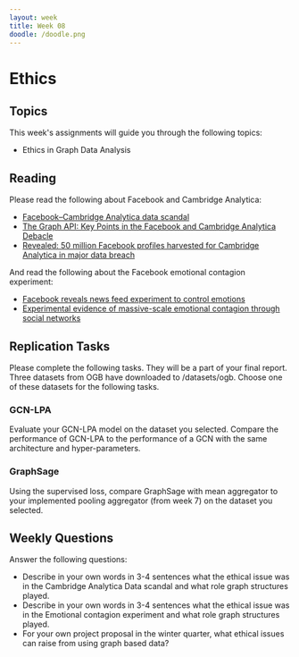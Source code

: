 ```yaml
---
layout: week
title: Week 08
doodle: /doodle.png
---
```


# Ethics

## Topics

This week's assignments will guide you through the following topics:
* Ethics in Graph Data Analysis

## Reading

Please read the following about Facebook and Cambridge Analytica:
* [Facebook–Cambridge Analytica data scandal](https://en.wikipedia.org/wiki/Facebook%E2%80%93Cambridge_Analytica_data_scandal)
* [The Graph API: Key Points in the Facebook and Cambridge Analytica Debacle](https://medium.com/tow-center/the-graph-api-key-points-in-the-facebook-and-cambridge-analytica-debacle-b69fe692d747)
* [Revealed: 50 million Facebook profiles harvested for Cambridge Analytica in major data breach](https://www.theguardian.com/news/2018/mar/17/cambridge-analytica-facebook-influence-us-election)

And read the following about the Facebook emotional contagion experiment:
* [Facebook reveals news feed experiment to control emotions](https://www.theguardian.com/technology/2014/jun/29/facebook-users-emotions-news-feeds)
* [Experimental evidence of massive-scale emotional contagion through social networks](https://www.pnas.org/content/111/24/8788.full)

## Replication Tasks
Please complete the following tasks. They will be a part of your final report.  
Three datasets from OGB have downloaded to /datasets/ogb.
Choose one of these datasets for the following tasks.

### GCN-LPA
Evaluate your GCN-LPA model on the dataset you selected. Compare the performance of GCN-LPA to the performance of a GCN with the same architecture and hyper-parameters.

### GraphSage
Using the supervised loss, compare GraphSage with mean aggregator to your implemented pooling aggregator (from week 7) on the dataset you selected.


## Weekly Questions
Answer the following questions:
* Describe in your own words in 3-4 sentences what the ethical issue was in the Cambridge Analytica Data scandal and what role graph structures played.
* Describe in your own words in 3-4 sentences what the ethical issue was in the Emotional contagion experiment and what role graph structures played.
* For your own project proposal in the winter quarter, what ethical issues can raise from using graph based data?

